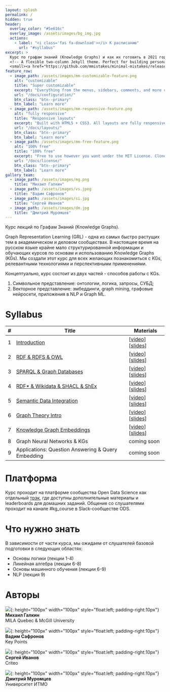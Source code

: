 ```yaml
---
layout: splash
permalink: /
hidden: true
header:
  overlay_color: "#5e616c"
  overlay_image: /assets/images/bg_img.jpg
  actions: 
    - label: "<i class='fas fa-download'></i> К расписанию"
      url: "#syllabus"
excerpt: >
  Курс по графам знаний (Knowledge Graphs) и как их готовить в 2021 году. <br/> На русском языке.
  <!-- A flexible two-column Jekyll theme. Perfect for building personal sites, blogs, and portfolios.<br />
  <small><a href="https://github.com/mmistakes/minimal-mistakes/releases/tag/4.20.1">Latest release v4.20.1</a></small> -->
feature_row:
  - image_path: /assets/images/mm-customizable-feature.png
    alt: "customizable"
    title: "Super customizable"
    excerpt: "Everything from the menus, sidebars, comments, and more can be configured or set with YAML Front Matter."
    url: "/docs/configuration/"
    btn_class: "btn--primary"
    btn_label: "Learn more"
  - image_path: /assets/images/mm-responsive-feature.png
    alt: "fully responsive"
    title: "Responsive layouts"
    excerpt: "Built with HTML5 + CSS3. All layouts are fully responsive with helpers to augment your content."
    url: "/docs/layouts/"
    btn_class: "btn--primary"
    btn_label: "Learn more"
  - image_path: /assets/images/mm-free-feature.png
    alt: "100% free"
    title: "100% free"
    excerpt: "Free to use however you want under the MIT License. Clone it, fork it, customize it... whatever!"
    url: "/docs/license/"
    btn_class: "btn--primary"
    btn_label: "Learn more"  
gallery_team:
  - image_path: /assets/images/mg.png
    title: "Михаил Галкин"
  - image_path: /assets/images/vs.jpeg
    title: "Вадим Сафронов"
  - image_path: /assets/images/si.jpg
    title: "Сергей Иванов"
  - image_path: /assets/images/dm.jpg
    title: "Дмитрий Муромцев"
---
```


Курс лекций по Графам Знаний (Knowledge Graphs).

Graph Representation Learning (GRL) - одна из самых быстро растущих тем в академическом и деловом сообществах.
В настоящее время на русском языке крайне мало структурированной информации и обучающих курсов по основам и использованию Knowledge Graphs (KGs). 
Мы создали этот курс для всех желающих познакомиться с KGs, релевантными технологиями и перспективными применениями.

Концептуально, курс состоит из двух частей - способов работы с KGs.

1) Символьное представление: онтологии, логика, запросы, СУБД;  
2) Векторное представление: эмбеддинги, graph mining, графовые нейросети, приложения в NLP и Graph ML.

# Syllabus

|       #        | Title |  Materials  |
| ------------- | ------------- | ------------- |
| 1   | [Introduction](/kgcourse2021/lectures/lecture1)  | [[video](https://www.youtube.com/watch?v=y8OmCRNQoWU)] [[slides](/kgcourse2021/assets/slides/Lecture1.pdf)] |
| 2   | [RDF & RDFS & OWL](/kgcourse2021/lectures/lecture2)  | [[video](https://www.youtube.com/watch?v=s7zpHzVp8Ik)] [[slides](/kgcourse2021/assets/slides/Lecture2.pdf)]  |
| 3   | [SPARQL & Graph Databases](/kgcourse2021/lectures/lecture3) | [[video](https://youtu.be/z7coG_7kzM8)] [[slides](/kgcourse2021/assets/slides/Lecture3.pdf)] |
| 4   | [RDF* & Wikidata & SHACL & ShEx](/kgcourse2021/lectures/lecture4) | [[video](https://youtu.be/jOvProRbG0Q)] [[slides](/kgcourse2021/assets/slides/Lecture4.pdf)] |
| 5   | [Semantic Data Integration](/kgcourse2021/lectures/lecture5)  | [[video](https://youtu.be/zWcyIJqG9OU)] [[slides](/kgcourse2021/assets/slides/Lecture5.pdf)] |
| 6   | [Graph Theory Intro](/kgcourse2021/lectures/lecture6) | [[video](https://www.youtube.com/watch?v=2NemwwyK9x4)] [[slides](/kgcourse2021/assets/slides/Lecture6.pdf)] |
| 7   | [Knowledge Graph Embeddings](/kgcourse2021/lectures/lecture7) | [[video](https://www.youtube.com/watch?v=YNX4hQsNfks)] [[slides](/kgcourse2021/assets/slides/Lecture7.pdf)] |
| 8   | Graph Neural Networks & KGs | coming soon |
| 9   | Applications: Question Answering & Query Embedding | coming soon |

# Платформа
Курс проходит на платформе сообщества Open Data Science как отдельный [трэк](https://ods.ai/tracks/kgcourse2021), где доступны дополнительные материалы и leaderboards для домашних заданий.
Общение со слушателями проходит на канале #kg_course в Slack-сообществе ODS.

# Что нужно знать

В зависимости от части курса, мы ожидаем от слушателей базовой подготовки в следующих областях:
* Основы логики (лекции 1-4)
* Линейная алгебра (лекции 6-8)
* Основы машинного обучения (лекции 6-9)
* NLP (лекция 9)


# Авторы

<!-- {% include gallery id="gallery_team" layout="third" %} -->

![](/assets/images/mg.png){: height="100px" width="100px" style="float:left; padding-right:10px"}**Михаил Галкин** <br/> MILA Quebec & McGill University

![](/assets/images/vs.jpeg){: height="100px" width="100px" style="float:left; padding-right:10px"}**Вадим Сафронов** <br/> Key Points

![](/assets/images/si.jpg){: height="100px" width="100px" style="float:left; padding-right:10px"}**Сергей Иванов** <br/> Criteo

![](/assets/images/dm.jpg){: height="100px" width="100px" style="float:left; padding-right:10px"}**Дмитрий Муромцев** <br/> Университет ИТМО


<!-- {% include feature_row %} -->
